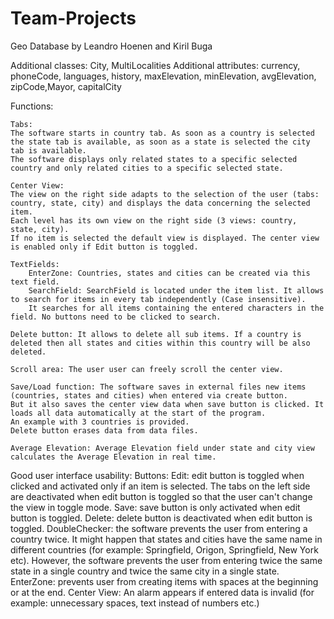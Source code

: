 # Team-Projects

Geo Database by Leandro Hoenen and Kiril Buga

Additional classes: City, MultiLocalities
Additional attributes: currency, phoneCode, languages, history, maxElevation, minElevation, avgElevation, zipCode,Mayor, capitalCity

Functions:
	
	Tabs: 
	The software starts in country tab. As soon as a country is selected the state tab is available, as soon as a state is selected the city tab is available.
	The software displays only related states to a specific selected country and only related cities to a specific selected state.
	
	Center View:
	The view on the right side adapts to the selection of the user (tabs: country, state, city) and displays the data concerning the selected item.
	Each level has its own view on the right side (3 views: country, state, city).
	If no item is selected the default view is displayed. The center view is enabled only if Edit button is toggled.
	
	TextFields:
		EnterZone: Countries, states and cities can be created via this text field. 
		SearchField: SearchField is located under the item list. It allows to search for items in every tab independently (Case insensitive).
		It searches for all items containing the entered characters in the field. No buttons need to be clicked to search.
	
	Delete button: It allows to delete all sub items. If a country is deleted then all states and cities within this country will be also deleted.
	
	Scroll area: The user user can freely scroll the center view.
	
	Save/Load function: The software saves in external files new items (countries, states and cities) when entered via create button.
	But it also saves the center view data when save button is clicked. It loads all data automatically at the start of the program.
	An example with 3 countries is provided.
	Delete button erases data from data files.
	
	Average Elevation: Average Elevation field under state and city view calculates the Average Elevation in real time.

Good user interface usability:
	Buttons:
		Edit: edit button is toggled when clicked and activated only if an item is selected. The tabs on the left side are deactivated when edit button is toggled
		so that the user can't change the view in toggle mode.
		Save: save button is only activated when edit button is toggled.
		Delete: delete button is deactivated when edit button is toggled.
	DoubleChecker: the software prevents the user from entering a country twice.
	It might happen that states and cities have the same name in different countries (for example: Springfield, Origon, Springfield, New York etc).
	However, the software prevents the user from entering twice the same state in a single country and twice the same city in a single state. 
	EnterZone: prevents user from creating items with spaces at the beginning or at the end.
	Center View: An alarm appears if entered data is invalid (for example: unnecessary spaces, text instead of numbers etc.)

